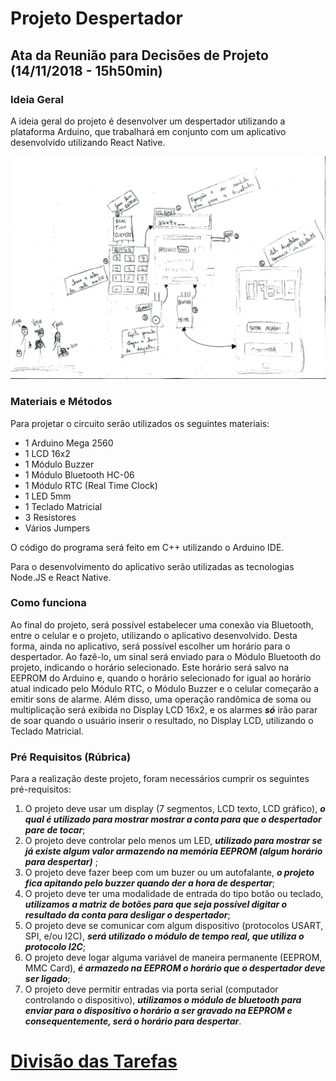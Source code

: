 # Projeto Despertador

## Ata da Reunião para Decisões de Projeto (14/11/2018 - 15h50min)

### Ideia Geral
A ideia geral do projeto é desenvolver um despertador utilizando a plataforma Arduino, que trabalhará em conjunto com um aplicativo desenvolvido utilizando React Native. 

![Imagem da Ideia](https://github.com/lucasvribeiro/Projeto-Despertador-Sistemas-Microcontrolados/blob/master/ata.png)

### Materiais e Métodos
Para projetar o circuito serão utilizados os seguintes materiais:
- 1 Arduino Mega 2560
- 1 LCD 16x2
- 1 Módulo Buzzer
- 1 Módulo Bluetooth HC-06
- 1 Módulo RTC (Real Time Clock)
- 1 LED 5mm
- 1 Teclado Matricial
- 3 Resistores
- Vários Jumpers

O código do programa será feito em C++ utilizando o Arduino IDE.

Para o desenvolvimento do aplicativo serão utilizadas as tecnologias Node.JS e React Native.

### Como funciona
Ao final do projeto, será possível estabelecer uma conexão via Bluetooth, entre o celular e o projeto, utilizando o aplicativo desenvolvido. Desta forma, ainda no aplicativo, será possível escolher um horário para o despertador. Ao fazê-lo, um sinal será enviado para o Módulo Bluetooth do projeto, indicando o horário selecionado. Este horário será salvo na EEPROM do Arduino e, quando o horário selecionado for igual ao horário atual indicado pelo Módulo RTC, o Módulo Buzzer  e o celular começarão a emitir sons de alarme.
Além disso, uma operação randômica de soma ou multiplicação será exibida no Display LCD 16x2, e os alarmes ***só*** irão parar de soar quando o usuário inserir o resultado, no Display LCD, utilizando o Teclado Matricial.

### Pré Requisitos (Rúbrica)
Para a realização deste projeto, foram necessários cumprir os seguintes pré-requisitos:
1. O projeto deve usar um display (7 segmentos, LCD texto, LCD gráfico), ***o qual é utilizado para mostrar mostrar a conta para que o despertador pare de tocar***;
2. O projeto deve controlar pelo menos um LED, ***utilizado para mostrar se já existe algum valor armazendo na memória EEPROM (algum horário para despertar)*** ;
3. O projeto deve fazer beep com um buzer ou um autofalante, ***o projeto fica apitando pelo buzzer quando der a hora de despertar***;
4. O projeto deve ter uma modalidade de entrada do tipo botão ou teclado, ***utilizamos a matriz de botões para que seja possível digitar o resultado da conta para desligar o despertador***;
5. O projeto deve se comunicar com algum dispositivo (protocolos USART, SPI, e/ou
I2C), ***será utilizado o módulo de tempo real, que utiliza o protocolo I2C***;
6. O projeto deve logar alguma variável de maneira permanente (EEPROM, MMC
Card), ***é armazedo na EEPROM o horário que o despertador deve ser ligado***;
7. O projeto deve permitir entradas via porta serial (computador controlando o
dispositivo), ***utilizamos o módulo de bluetooth para enviar para o dispositivo o horário a ser gravado na EEPROM e consequentemente, será o horário para despertar***.

# [Divisão das Tarefas](https://github.com/lucasvribeiro/Projeto-Despertador-Sistemas-Microcontrolados/blob/master/Divisao-de-Tarefas.md)
